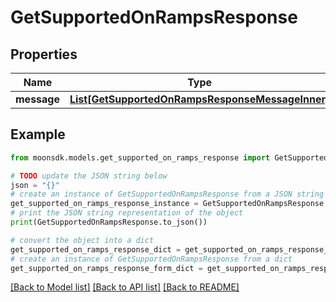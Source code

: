 # GetSupportedOnRampsResponse

## Properties

| Name        | Type                                                                                              | Description | Notes |
| ----------- | ------------------------------------------------------------------------------------------------- | ----------- | ----- |
| **message** | [**List\[GetSupportedOnRampsResponseMessageInner\]**](getsupportedonrampsresponsemessageinner.md) |             |       |

## Example

```python
from moonsdk.models.get_supported_on_ramps_response import GetSupportedOnRampsResponse

# TODO update the JSON string below
json = "{}"
# create an instance of GetSupportedOnRampsResponse from a JSON string
get_supported_on_ramps_response_instance = GetSupportedOnRampsResponse.from_json(json)
# print the JSON string representation of the object
print(GetSupportedOnRampsResponse.to_json())

# convert the object into a dict
get_supported_on_ramps_response_dict = get_supported_on_ramps_response_instance.to_dict()
# create an instance of GetSupportedOnRampsResponse from a dict
get_supported_on_ramps_response_form_dict = get_supported_on_ramps_response.from_dict(get_supported_on_ramps_response_dict)
```

[\[Back to Model list\]](./#documentation-for-models) [\[Back to API list\]](./#documentation-for-api-endpoints) [\[Back to README\]](./)
